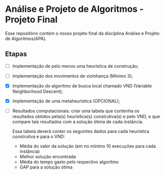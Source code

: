 # Análise e Projeto de Algoritmos - Projeto Final

Esse repositório contém o nosso projeto final da disciplina Análise e Projeto de Algoritmos(APA).

## Etapas

- [ ] Implementação de pelo menos uma heurística de construção;
- [ ] Implementação dos movimentos de vizinhança (Mínimo 3);
- [X] Implementação do algoritmo de busca local chamado VND (Variable Neighborhood Descent);
- [X] Implementação de uma metaheurística (OPCIONAL);
- [ ] Resultados computacionais: criar uma tabela que contenha os resultados obtidos pela(s) heurística(s)
      construtiva(s) e pelo VND, e que compare tais resultados com a solução ótima de cada instância.
      
     Essa tabela deverá conter os seguintes dados para cada heurística construtiva e para o VND:
     
     * Média do valor da solução (em no mínimo 10 execuções para cada instância)
     * Melhor solução encontrada
     * Média do tempo gasto pelo respectivo algoritmo
     * GAP para a solução ótima
